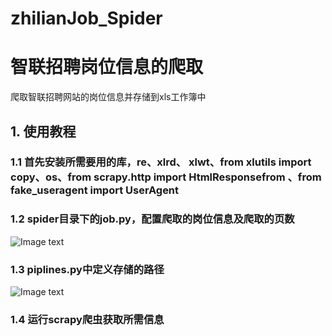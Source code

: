 # zhilianJob_Spider
# 智联招聘岗位信息的爬取
爬取智联招聘网站的岗位信息并存储到xls工作簿中
## 1. 使用教程
###   1.1 首先安装所需要用的库，re、xlrd、 xlwt、from xlutils import copy、os、from scrapy.http import HtmlResponsefrom 、from fake_useragent import UserAgent
###   1.2 spider目录下的job.py，配置爬取的岗位信息及爬取的页数
![Image text](https://github.com/Waite-M/ZhiLian_Job/blob/master/%E5%9B%BE%E7%89%87/%E7%A4%BA%E4%BE%8B%E5%9B%BE%E7%89%871.png)
###   1.3 piplines.py中定义存储的路径
![Image text](https://github.com/Waite-M/ZhiLian_Job/blob/master/%E5%9B%BE%E7%89%87/%E7%A4%BA%E4%BE%8B%E5%9B%BE%E7%89%872.png)
###   1.4 运行scrapy爬虫获取所需信息
